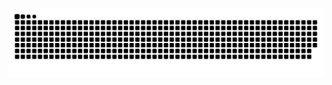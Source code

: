 ![Snake animation](https://raw.githubusercontent.com/janeidig/janeidig/output/github-contribution-grid-snake-dark.svg)
